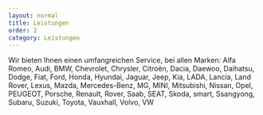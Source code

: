 ```yaml
---
layout: normal
title: Leistungen
order: 2
category: Leistungen
---
```


Wir bieten Ihnen einen umfangreichen Service, bei allen Marken: Alfa Romeo, Audi, BMW, Chevrolet, Chrysler, Citroën, Dacia, Daewoo, Daihatsu, Dodge, Fiat, Ford, Honda, Hyundai, Jaguar, Jeep, Kia, LADA, Lancia, Land Rover, Lexus, Mazda, Mercedes-Benz, MG, MINI, Mitsubishi, Nissan, Opel, PEUGEOT, Porsche, Renault, Rover, Saab, SEAT, Skoda, smart, Ssangyong, Subaru, Suzuki, Toyota, Vauxhall, Volvo, VW
